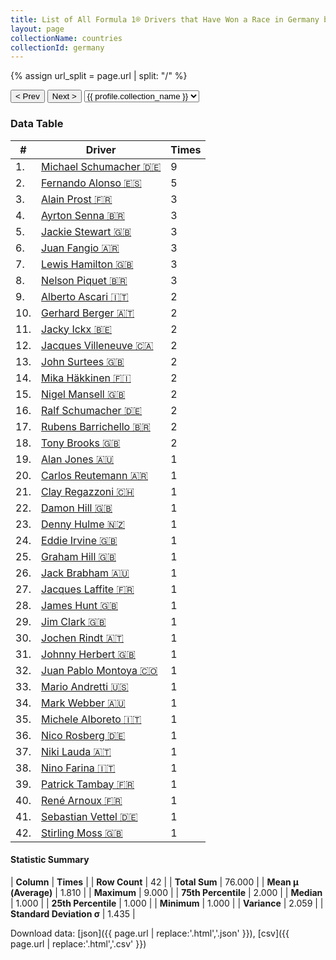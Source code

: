 ```yaml
---
title: List of All Formula 1® Drivers that Have Won a Race in Germany by Number of Times
layout: page
collectionName: countries
collectionId: germany
---
```


{% assign url_split = page.url | split: "/" %}
<div id="collection-navigation">
<button onclick="selector.options[selector.selectedIndex-1].value && (window.location = selector.options[selector.selectedIndex-1].value);">&lt; Prev</button>
<button onclick="selector.options[selector.selectedIndex+1].value && (window.location = selector.options[selector.selectedIndex+1].value);">Next &gt;</button>
<select id="selector" onchange="this.options[this.selectedIndex].value && (window.location = this.options[this.selectedIndex].value);">
  {% for collectionId in site.data[page.collectionName].refs %}
    {% if collectionId == page.collectionId %}
      {% assign selected = "selected" %}
    {% else %}
      {% assign selected = "" %}
    {% endif %}
    {% assign profile = site.data[page.collectionName][collectionId].profile %}
    <option value="/f1/{{ page.collectionName }}/{{ collectionId }}/{{ url_split[4] }}" {{ selected }}>{{ profile.collection_name }}</option>
  {% endfor %}
</select>
</div>

<canvas id="chart" width="400" height="180"></canvas>
<script>
var data = {
    "datasets": [
        {
            "backgroundColor": [
                "#9C8E8D",
                "#9C8E8D",
                "#9C8E8D",
                "#9C8E8D",
                "#9C8E8D",
                "#9C8E8D",
                "#9C8E8D",
                "#9C8E8D",
                "#9C8E8D",
                "#9C8E8D",
                "#9C8E8D",
                "#9C8E8D",
                "#9C8E8D",
                "#9C8E8D",
                "#9C8E8D",
                "#9C8E8D",
                "#9C8E8D",
                "#9C8E8D",
                "#9C8E8D",
                "#9C8E8D",
                "#9C8E8D",
                "#9C8E8D",
                "#9C8E8D",
                "#9C8E8D",
                "#9C8E8D",
                "#9C8E8D",
                "#9C8E8D",
                "#9C8E8D",
                "#9C8E8D",
                "#9C8E8D",
                "#9C8E8D",
                "#9C8E8D",
                "#9C8E8D",
                "#9C8E8D",
                "#9C8E8D",
                "#9C8E8D",
                "#9C8E8D",
                "#9C8E8D",
                "#9C8E8D",
                "#9C8E8D",
                "#9C8E8D",
                "#9C8E8D"
            ],
            "borderColor": [
                "#1D181E",
                "#1D181E",
                "#1D181E",
                "#1D181E",
                "#1D181E",
                "#1D181E",
                "#1D181E",
                "#1D181E",
                "#1D181E",
                "#1D181E",
                "#1D181E",
                "#1D181E",
                "#1D181E",
                "#1D181E",
                "#1D181E",
                "#1D181E",
                "#1D181E",
                "#1D181E",
                "#1D181E",
                "#1D181E",
                "#1D181E",
                "#1D181E",
                "#1D181E",
                "#1D181E",
                "#1D181E",
                "#1D181E",
                "#1D181E",
                "#1D181E",
                "#1D181E",
                "#1D181E",
                "#1D181E",
                "#1D181E",
                "#1D181E",
                "#1D181E",
                "#1D181E",
                "#1D181E",
                "#1D181E",
                "#1D181E",
                "#1D181E",
                "#1D181E",
                "#1D181E",
                "#1D181E"
            ],
            "borderWidth": 1,
            "data": [
                9.0,
                5.0,
                3.0,
                3.0,
                3.0,
                3.0,
                3.0,
                3.0,
                2.0,
                2.0,
                2.0,
                2.0,
                2.0,
                2.0,
                2.0,
                2.0,
                2.0,
                2.0,
                1.0,
                1.0,
                1.0,
                1.0,
                1.0,
                1.0,
                1.0,
                1.0,
                1.0,
                1.0,
                1.0,
                1.0,
                1.0,
                1.0,
                1.0,
                1.0,
                1.0,
                1.0,
                1.0,
                1.0,
                1.0,
                1.0,
                1.0,
                1.0
            ],
            "label": "Times"
        }
    ],
    "labels": [
        "Michael Schumacher",
        "Fernando Alonso",
        "Alain Prost",
        "Ayrton Senna",
        "Jackie Stewart",
        "Juan Fangio",
        "Lewis Hamilton",
        "Nelson Piquet",
        "Alberto Ascari",
        "Gerhard Berger",
        "Jacky Ickx",
        "Jacques Villeneuve",
        "John Surtees",
        "Mika Häkkinen",
        "Nigel Mansell",
        "Ralf Schumacher",
        "Rubens Barrichello",
        "Tony Brooks",
        "Alan Jones",
        "Carlos Reutemann",
        "Clay Regazzoni",
        "Damon Hill",
        "Denny Hulme",
        "Eddie Irvine",
        "Graham Hill",
        "Jack Brabham",
        "Jacques Laffite",
        "James Hunt",
        "Jim Clark",
        "Jochen Rindt",
        "Johnny Herbert",
        "Juan Pablo Montoya",
        "Mario Andretti",
        "Mark Webber",
        "Michele Alboreto",
        "Nico Rosberg",
        "Niki Lauda",
        "Nino Farina",
        "Patrick Tambay",
        "René Arnoux",
        "Sebastian Vettel",
        "Stirling Moss"
    ]
};
var options = {
  legend: {
    display: false
  },
  scales: {
    xAxes: [{
      ticks: {
        beginAtZero: true,
        maxRotation: 180,
        display: window.innerWidth > 800
      }
    }],
    yAxes: [{
      ticks: {
        beginAtZero: true
      }
    }]
  },
  onResize: function(chart, size) {
    chart.options.scales.xAxes[0].ticks.display = size.width > 800;
  }
};
var chart = new Chart("chart", {
    data: data,
    type: 'bar',
    options: options
});
</script>



### Data Table

| # | Driver | Times |
|--|--|--|
| 1. | [Michael Schumacher 🇩🇪](/f1/drivers/michael_schumacher) | 9 |
| 2. | [Fernando Alonso 🇪🇸](/f1/drivers/alonso) | 5 |
| 3. | [Alain Prost 🇫🇷](/f1/drivers/prost) | 3 |
| 4. | [Ayrton Senna 🇧🇷](/f1/drivers/senna) | 3 |
| 5. | [Jackie Stewart 🇬🇧](/f1/drivers/stewart) | 3 |
| 6. | [Juan Fangio 🇦🇷](/f1/drivers/fangio) | 3 |
| 7. | [Lewis Hamilton 🇬🇧](/f1/drivers/hamilton) | 3 |
| 8. | [Nelson Piquet 🇧🇷](/f1/drivers/piquet) | 3 |
| 9. | [Alberto Ascari 🇮🇹](/f1/drivers/ascari) | 2 |
| 10. | [Gerhard Berger 🇦🇹](/f1/drivers/berger) | 2 |
| 11. | [Jacky Ickx 🇧🇪](/f1/drivers/ickx) | 2 |
| 12. | [Jacques Villeneuve 🇨🇦](/f1/drivers/villeneuve) | 2 |
| 13. | [John Surtees 🇬🇧](/f1/drivers/surtees) | 2 |
| 14. | [Mika Häkkinen 🇫🇮](/f1/drivers/hakkinen) | 2 |
| 15. | [Nigel Mansell 🇬🇧](/f1/drivers/mansell) | 2 |
| 16. | [Ralf Schumacher 🇩🇪](/f1/drivers/ralf_schumacher) | 2 |
| 17. | [Rubens Barrichello 🇧🇷](/f1/drivers/barrichello) | 2 |
| 18. | [Tony Brooks 🇬🇧](/f1/drivers/brooks) | 2 |
| 19. | [Alan Jones 🇦🇺](/f1/drivers/jones) | 1 |
| 20. | [Carlos Reutemann 🇦🇷](/f1/drivers/reutemann) | 1 |
| 21. | [Clay Regazzoni 🇨🇭](/f1/drivers/regazzoni) | 1 |
| 22. | [Damon Hill 🇬🇧](/f1/drivers/damon_hill) | 1 |
| 23. | [Denny Hulme 🇳🇿](/f1/drivers/hulme) | 1 |
| 24. | [Eddie Irvine 🇬🇧](/f1/drivers/irvine) | 1 |
| 25. | [Graham Hill 🇬🇧](/f1/drivers/hill) | 1 |
| 26. | [Jack Brabham 🇦🇺](/f1/drivers/jack_brabham) | 1 |
| 27. | [Jacques Laffite 🇫🇷](/f1/drivers/laffite) | 1 |
| 28. | [James Hunt 🇬🇧](/f1/drivers/hunt) | 1 |
| 29. | [Jim Clark 🇬🇧](/f1/drivers/clark) | 1 |
| 30. | [Jochen Rindt 🇦🇹](/f1/drivers/rindt) | 1 |
| 31. | [Johnny Herbert 🇬🇧](/f1/drivers/herbert) | 1 |
| 32. | [Juan Pablo Montoya 🇨🇴](/f1/drivers/montoya) | 1 |
| 33. | [Mario Andretti 🇺🇸](/f1/drivers/mario_andretti) | 1 |
| 34. | [Mark Webber 🇦🇺](/f1/drivers/webber) | 1 |
| 35. | [Michele Alboreto 🇮🇹](/f1/drivers/alboreto) | 1 |
| 36. | [Nico Rosberg 🇩🇪](/f1/drivers/rosberg) | 1 |
| 37. | [Niki Lauda 🇦🇹](/f1/drivers/lauda) | 1 |
| 38. | [Nino Farina 🇮🇹](/f1/drivers/farina) | 1 |
| 39. | [Patrick Tambay 🇫🇷](/f1/drivers/tambay) | 1 |
| 40. | [René Arnoux 🇫🇷](/f1/drivers/arnoux) | 1 |
| 41. | [Sebastian Vettel 🇩🇪](/f1/drivers/vettel) | 1 |
| 42. | [Stirling Moss 🇬🇧](/f1/drivers/moss) | 1 |

#### Statistic Summary

| **Column** | **Times** |
| **Row Count** | 42 |
| **Total Sum** | 76.000 |
| **Mean μ (Average)** | 1.810 |
| **Maximum** | 9.000 |
| **75th Percentile** | 2.000 |
| **Median** | 1.000 |
| **25th Percentile** | 1.000 |
| **Minimum** | 1.000 |
| **Variance** | 2.059 |
| **Standard Deviation σ** | 1.435 |

Download data: [json]({{ page.url | replace:'.html','.json' }}), [csv]({{ page.url | replace:'.html','.csv' }})

